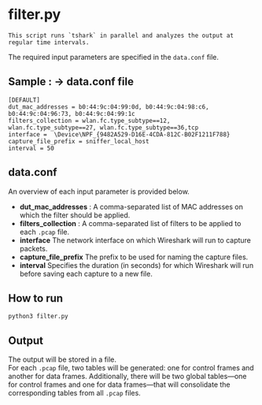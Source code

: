 #	filter.py
```
This script runs `tshark` in parallel and analyzes the output at regular time intervals.
```

The required input parameters are specified in the `data.conf` file.

## Sample : -> data.conf file

```
[DEFAULT]  
dut_mac_addresses = b0:44:9c:04:99:0d, b0:44:9c:04:98:c6, b0:44:9c:04:96:73, b0:44:9c:04:99:1c  
filters_collection = wlan.fc.type_subtype==12, wlan.fc.type_subtype==27, wlan.fc.type_subtype==36,tcp  
interface =  \Device\NPF_{9482A529-D16E-4CDA-812C-B02F1211F788}  
capture_file_prefix = sniffer_local_host  
interval = 50
```

## data.conf
An overview of each input parameter is provided below.
- __dut_mac_addresses__  : A comma-separated list of MAC addresses on which the filter should be applied.
-  __filters_collection__ : A comma-separated list of filters to be applied to each `.pcap` file.
 - __interface__ The network interface on which Wireshark will run to capture packets.
- __capture_file_prefix__  The prefix to be used for naming the capture files.
- __interval__ Specifies the duration (in seconds) for which Wireshark will run before saving each capture to a new file.



## How to run
```
python3 filter.py
```


## Output 

The output will be stored in a file.  
For each `.pcap` file, two tables will be generated: one for control frames and another for data frames.
Additionally, there will be two global tables—one for control frames and one for data frames—that will consolidate the corresponding tables from all `.pcap` files.
